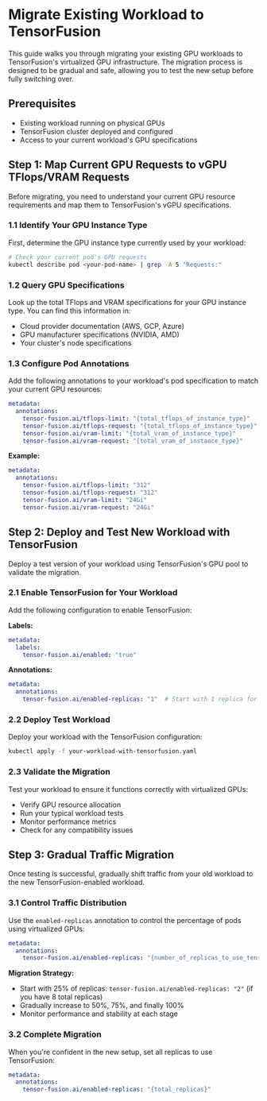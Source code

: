 
# Migrate Existing Workload to TensorFusion

This guide walks you through migrating your existing GPU workloads to TensorFusion's virtualized GPU infrastructure. The migration process is designed to be gradual and safe, allowing you to test the new setup before fully switching over.

## Prerequisites

- Existing workload running on physical GPUs
- TensorFusion cluster deployed and configured
- Access to your current workload's GPU specifications

## Step 1: Map Current GPU Requests to vGPU TFlops/VRAM Requests

Before migrating, you need to understand your current GPU resource requirements and map them to TensorFusion's vGPU specifications.

### 1.1 Identify Your GPU Instance Type

First, determine the GPU instance type currently used by your workload:

```bash
# Check your current pod's GPU requests
kubectl describe pod <your-pod-name> | grep -A 5 "Requests:"
```

### 1.2 Query GPU Specifications

Look up the total TFlops and VRAM specifications for your GPU instance type. You can find this information in:
- Cloud provider documentation (AWS, GCP, Azure)
- GPU manufacturer specifications (NVIDIA, AMD)
- Your cluster's node specifications

### 1.3 Configure Pod Annotations

Add the following annotations to your workload's pod specification to match your current GPU resources:

```yaml
metadata:
  annotations:
    tensor-fusion.ai/tflops-limit: "{total_tflops_of_instance_type}"
    tensor-fusion.ai/tflops-request: "{total_tflops_of_instance_type}"
    tensor-fusion.ai/vram-limit: "{total_vram_of_instance_type}"
    tensor-fusion.ai/vram-request: "{total_vram_of_instance_type}"
```

**Example:**
```yaml
metadata:
  annotations:
    tensor-fusion.ai/tflops-limit: "312"
    tensor-fusion.ai/tflops-request: "312"
    tensor-fusion.ai/vram-limit: "24Gi"
    tensor-fusion.ai/vram-request: "24Gi"
```

## Step 2: Deploy and Test New Workload with TensorFusion

Deploy a test version of your workload using TensorFusion's GPU pool to validate the migration.

### 2.1 Enable TensorFusion for Your Workload

Add the following configuration to enable TensorFusion:

**Labels:**
```yaml
metadata:
  labels:
    tensor-fusion.ai/enabled: "true"
```

**Annotations:**
```yaml
metadata:
  annotations:
    tensor-fusion.ai/enabled-replicas: "1"  # Start with 1 replica for testing
```

### 2.2 Deploy Test Workload

Deploy your workload with the TensorFusion configuration:

```bash
kubectl apply -f your-workload-with-tensorfusion.yaml
```

### 2.3 Validate the Migration

Test your workload to ensure it functions correctly with virtualized GPUs:

- Verify GPU resource allocation
- Run your typical workload tests
- Monitor performance metrics
- Check for any compatibility issues

## Step 3: Gradual Traffic Migration

Once testing is successful, gradually shift traffic from your old workload to the new TensorFusion-enabled workload.

### 3.1 Control Traffic Distribution

Use the `enabled-replicas` annotation to control the percentage of pods using virtualized GPUs:

```yaml
metadata:
  annotations:
    tensor-fusion.ai/enabled-replicas: "{number_of_replicas_to_use_tensorfusion}"
```

**Migration Strategy:**
- Start with 25% of replicas: `tensor-fusion.ai/enabled-replicas: "2"` (if you have 8 total replicas)
- Gradually increase to 50%, 75%, and finally 100%
- Monitor performance and stability at each stage

### 3.2 Complete Migration

When you're confident in the new setup, set all replicas to use TensorFusion:

```yaml
metadata:
  annotations:
    tensor-fusion.ai/enabled-replicas: "{total_replicas}"
```